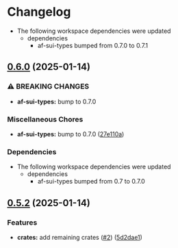 # Changelog

* The following workspace dependencies were updated
  * dependencies
    * af-sui-types bumped from 0.7.0 to 0.7.1

## [0.6.0](https://github.com/AftermathFinance/aftermath-sdk-rust/compare/af-keys-v0.5.2...af-keys-v0.6.0) (2025-01-14)


### ⚠ BREAKING CHANGES

* **af-sui-types:** bump to 0.7.0

### Miscellaneous Chores

* **af-sui-types:** bump to 0.7.0 ([27e110a](https://github.com/AftermathFinance/aftermath-sdk-rust/commit/27e110a9455d4a1b9c4d9c1a9e4e0c85728a1e96))


### Dependencies

* The following workspace dependencies were updated
  * dependencies
    * af-sui-types bumped from 0.7 to 0.7.0

## [0.5.2](https://github.com/AftermathFinance/aftermath-sdk-rust/compare/af-keys-v0.5.1...af-keys-v0.5.2) (2025-01-14)


### Features

* **crates:** add remaining crates ([#2](https://github.com/AftermathFinance/aftermath-sdk-rust/issues/2)) ([5d2dae1](https://github.com/AftermathFinance/aftermath-sdk-rust/commit/5d2dae1392de8ed6a5af63a0e559bd3416112b35))
